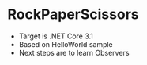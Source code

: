 # RockPaperScissors
- Target is .NET Core 3.1
- Based on HelloWorld sample
- Next steps are to learn Observers
